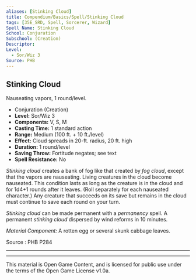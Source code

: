 ```yaml
---
aliases: [Stinking Cloud]
title: Compendium/Basics/Spell/Stinking Cloud
tags: [35E_SRD, Spell, Sorcerer, Wizard]
Spell Name: Stinking Cloud
School: Conjuration
Subschool: (Creation)
Descriptor: 
Level:
  - Sor/Wiz 3
Source: PHB
---
```



## Stinking Cloud

Nauseating vapors, 1 round/level.

*   Conjuration (Creation)
*   **Level:** Sor/Wiz 3
*   **Components:** V, S, M
*   **Casting Time:** 1 standard action
*   **Range:** Medium (100 ft. + 10 ft./level)
*   **Effect:** Cloud spreads in 20-ft. radius, 20 ft. high
*   **Duration:** 1 round/level
*   **Saving Throw:** Fortitude negates; see text
*   **Spell Resistance:** No

<p><i>Stinking cloud</i> creates a bank of fog like that created by <i>fog cloud</i>, except that the vapors are nauseating. Living creatures in the cloud become nauseated. This condition lasts as long as the creature is in the cloud and for 1d4+1 rounds after it leaves. (Roll separately for each nauseated character.) Any creature that succeeds on its save but remains in the cloud must continue to save each round on your turn.</p><p><i>Stinking cloud</i> can be made permanent with a <i>permanency</i> spell. A permanent <i>stinking cloud</i> dispersed by wind reforms in 10 minutes.</p><p><i>Material Component:</i> A rotten egg or several skunk cabbage leaves.</p>

Source : PHB P284

---

---

This material is Open Game Content, and is licensed for public use under
the terms of the Open Game License v1.0a.
